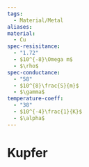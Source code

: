 ```yaml
---
tags:
  - Material/Metal
aliases: 
material:
  - Cu
spec-resisitance:
  - "1.72"
  - $10^{-8}\Omega m$
  - $\rho$
spec-conductance:
  - "58"
  - $10^{8}\frac{S}{m}$
  - $\gamma$
temperature-coeff:
  - "38"
  - $10^{-4}\frac{1}{K}$
  - $\alpha$
---
```


# Kupfer

